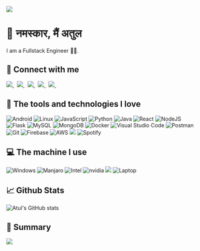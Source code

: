 ![](https://komarev.com/ghpvc/?username=atulkadian)

# 🙏 नमस्कार, मैं अतुल

I am a Fullstack Engineer 👩‍💻.

## 🔗 Connect with me

<a href="https://www.linkedin.com/in/atul-kadian/">
    <img src="https://img.shields.io/badge/linkedin-%230077B5.svg?&style=for-the-badge&logo=linkedin&logoColor=white" />
  </a>&nbsp;
<a href="https://forum.xda-developers.com/m/saabu.7692639/#recent-content">
    <img src="https://img.shields.io/badge/XDA--Developers-%23AC6E2F.svg?style=for-the-badge&logo=XDA-Developers&logoColor=white" />        
  </a>&nbsp;
<a href="https://twitter.com/atulkadian9">
    <img src="https://img.shields.io/badge/Twitter-1DA1F2?style=for-the-badge&logo=twitter&logoColor=white" />        
  </a>&nbsp;
<a href="https://instagram.com/atul_kadian">
    <img src="https://img.shields.io/badge/instagram-%23E4405F.svg?&style=for-the-badge&logo=instagram&logoColor=white" />        
  </a>&nbsp;
<a href="https://t.me/atulkadian">
    <img src="https://img.shields.io/badge/Telegram-2CA5E0?style=for-the-badge&logo=telegram&logoColor=white" />        
  </a>&nbsp;

## 🔧 The tools and technologies I love

![Android](https://img.shields.io/badge/Android-3DDC84?style=for-the-badge&logo=android&logoColor=white) ![Linux](https://img.shields.io/badge/Linux-FCC624?style=for-the-badge&logo=linux&logoColor=black) ![JavaScript](https://img.shields.io/badge/javascript-%23323330.svg?style=for-the-badge&logo=javascript&logoColor=%23F7DF1E) ![Python](https://img.shields.io/badge/python-3670A0?style=for-the-badge&logo=python&logoColor=ffdd54) ![Java](https://img.shields.io/badge/java-%23ED8B00.svg?style=for-the-badge&logo=java&logoColor=white) ![React](https://img.shields.io/badge/react-%2320232a.svg?style=for-the-badge&logo=react&logoColor=%2361DAFB) ![NodeJS](https://img.shields.io/badge/node.js-6DA55F?style=for-the-badge&logo=node.js&logoColor=white) ![Flask](https://img.shields.io/badge/Flask-000000?style=for-the-badge&logo=flask&logoColor=white) ![MySQL](https://img.shields.io/badge/MySQL-005C84?style=for-the-badge&logo=mysql&logoColor=white) ![MongoDB](https://img.shields.io/badge/MongoDB-%234ea94b.svg?style=for-the-badge&logo=mongodb&logoColor=white) ![Docker](https://img.shields.io/badge/docker-%230db7ed.svg?style=for-the-badge&logo=docker&logoColor=white) ![Visual Studio Code](https://img.shields.io/badge/Visual%20Studio%20Code-0078d7.svg?style=for-the-badge&logo=visual-studio-code&logoColor=white) ![Postman](https://img.shields.io/badge/Postman-FF6C37?style=for-the-badge&logo=postman&logoColor=white) ![Git](https://img.shields.io/badge/git-%23F05033.svg?style=for-the-badge&logo=git&logoColor=white) ![Firebase](https://img.shields.io/badge/firebase-%23039BE5.svg?style=for-the-badge&logo=firebase) ![AWS](https://img.shields.io/badge/AWS-%23FF9900.svg?style=for-the-badge&logo=amazon-aws&logoColor=white) ![](https://img.shields.io/badge/Zomato-E23744?style=for-the-badge&logo=zomato&logoColor=white) ![Spotify](https://img.shields.io/badge/Spotify-1ED760?style=for-the-badge&logo=spotify&logoColor=white)

## 💻 The machine I use

![Windows](https://img.shields.io/badge/Windows-0078D6?style=for-the-badge&logo=windows&logoColor=white) ![Manjaro](https://img.shields.io/badge/Manjaro-35BF5C?style=for-the-badge&logo=Manjaro&logoColor=white) ![Intel](https://img.shields.io/badge/Intel%20Core_i5_8th-0071C5?style=for-the-badge&logo=intel&logoColor=white) ![nvidia](https://img.shields.io/badge/NVIDIA-MX150-76B900?style=for-the-badge&logo=nvidia&logoColor=white) ![](https://img.shields.io/badge/RAM-8GB-%230071C5.svg?&style=for-the-badge&logoColor=white) ![Laptop](https://img.shields.io/badge/asus%20Vivobook%20S-000000?style=for-the-badge&logo=asus&logoColor=white)

## 📈 Github Stats

![Atul's GitHub stats](https://github-readme-stats.vercel.app/api?username=atulkadian&count_private=true&show_icons=true&theme=vue)

## 📃 Summary

![](https://github-profile-summary-cards.vercel.app/api/cards/profile-details?username=atulkadian&theme=vue)
